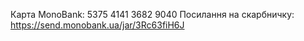Карта MonoBank: 5375 4141 3682 9040
Посилання на скарбничку: https://send.monobank.ua/jar/3Rc63fiH6J